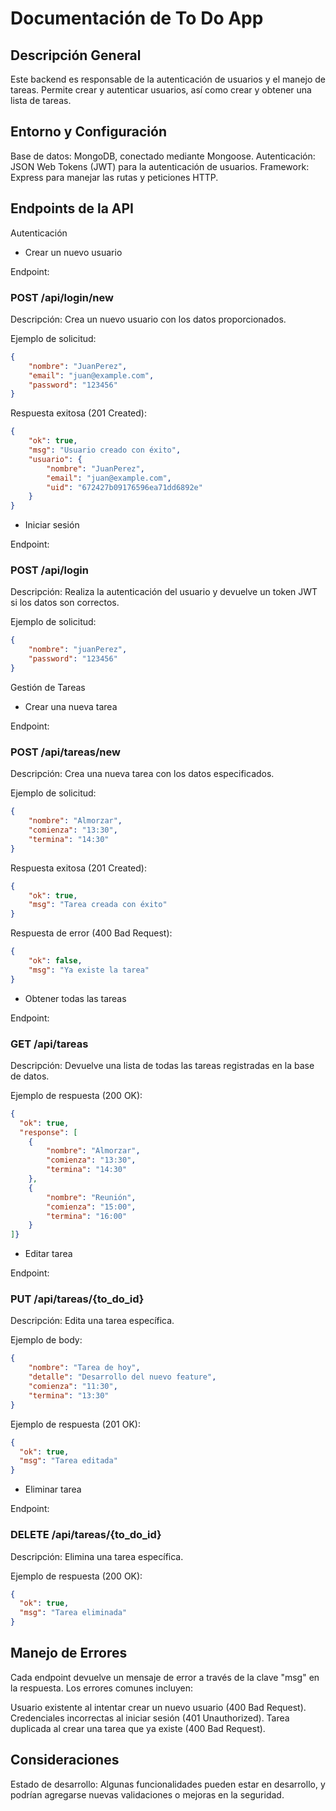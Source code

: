 
# Documentación de To Do App

## Descripción General

Este backend es responsable de la autenticación de usuarios y el manejo de tareas. Permite crear y autenticar usuarios, así como crear y obtener una lista de tareas.

## Entorno y Configuración
   
Base de datos: MongoDB, conectado mediante Mongoose.
Autenticación: JSON Web Tokens (JWT) para la autenticación de usuarios.
Framework: Express para manejar las rutas y peticiones HTTP.

## Endpoints de la API
   
Autenticación

- Crear un nuevo usuario

Endpoint: 

### POST /api/login/new

Descripción: Crea un nuevo usuario con los datos proporcionados.

Ejemplo de solicitud:

```json
{
    "nombre": "JuanPerez",
    "email": "juan@example.com",
    "password": "123456"
}
```

Respuesta exitosa (201 Created):

```json
{
    "ok": true,
    "msg": "Usuario creado con éxito",
    "usuario": {
        "nombre": "JuanPerez",
        "email": "juan@example.com",
        "uid": "672427b09176596ea71dd6892e"
    }
}
```

- Iniciar sesión
   
Endpoint: 

### POST /api/login

Descripción: Realiza la autenticación del usuario y devuelve un token JWT si los datos son correctos.

Ejemplo de solicitud:

```json
{
    "nombre": "juanPerez",
    "password": "123456"
}
```

Gestión de Tareas

- Crear una nueva tarea
   
Endpoint: 

### POST /api/tareas/new

Descripción: Crea una nueva tarea con los datos especificados.

Ejemplo de solicitud:

```json
{
    "nombre": "Almorzar",
    "comienza": "13:30",
    "termina": "14:30"
}
```

Respuesta exitosa (201 Created):

```json
{
    "ok": true,
    "msg": "Tarea creada con éxito"
}
```

Respuesta de error (400 Bad Request):

```json
{
    "ok": false,
    "msg": "Ya existe la tarea"
}
```

- Obtener todas las tareas
   
Endpoint: 

### GET /api/tareas

Descripción: Devuelve una lista de todas las tareas registradas en la base de datos.

Ejemplo de respuesta (200 OK):


```json
{
  "ok": true,
  "response": [
    {
        "nombre": "Almorzar",
        "comienza": "13:30",
        "termina": "14:30"
    },
    {
        "nombre": "Reunión",
        "comienza": "15:00",
        "termina": "16:00"
    }
]}
```

- Editar tarea
   
Endpoint: 

### PUT /api/tareas/{to_do_id}

Descripción: Edita una tarea específica.

Ejemplo de body:

```json
{
    "nombre": "Tarea de hoy",
    "detalle": "Desarrollo del nuevo feature",
    "comienza": "11:30",
    "termina": "13:30"
}
```

Ejemplo de respuesta (201 OK):


```json
{
  "ok": true,
  "msg": "Tarea editada"
}
```

- Eliminar tarea
   
Endpoint: 

### DELETE /api/tareas/{to_do_id}

Descripción: Elimina una tarea específica.

Ejemplo de respuesta (200 OK):


```json
{
  "ok": true,
  "msg": "Tarea eliminada"
}
```

## Manejo de Errores
   
Cada endpoint devuelve un mensaje de error a través de la clave "msg" en la respuesta. 
Los errores comunes incluyen:

Usuario existente al intentar crear un nuevo usuario (400 Bad Request).
Credenciales incorrectas al iniciar sesión (401 Unauthorized).
Tarea duplicada al crear una tarea que ya existe (400 Bad Request).

## Consideraciones

Estado de desarrollo: Algunas funcionalidades pueden estar en desarrollo, y podrían agregarse nuevas validaciones o mejoras en la seguridad.


